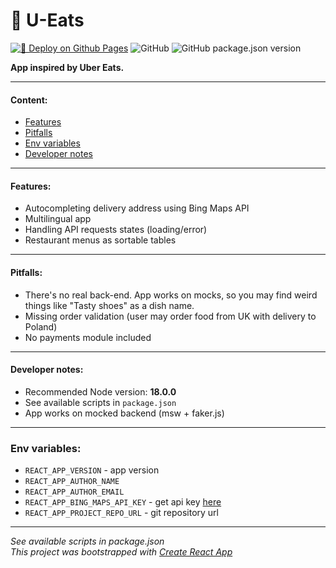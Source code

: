 # 🍕 U-Eats

[![🚀 Deploy on Github Pages](https://github.com/deivuss331/u-eats/actions/workflows/deploy-gh-pages.yml/badge.svg?branch=main)](https://github.com/deivuss331/u-eats/actions/workflows/deploy-gh-pages.yml)
![GitHub](https://img.shields.io/github/license/deivuss331/u-eats)
![GitHub package.json version](https://img.shields.io/github/package-json/v/deivuss331/u-eats)

**App inspired by Uber Eats.**

---

#### Content:

* [Features](#features)
* [Pitfalls](#pitfalls)
* [Env variables](#env-variables)
* [Developer notes](#developer-notes)

---

#### Features:

* Autocompleting delivery address using Bing Maps API
* Multilingual app
* Handling API requests states (loading/error)
* Restaurant menus as sortable tables

---

#### Pitfalls:

* There's no real back-end. App works on mocks, so you may find weird things like "Tasty shoes" as a dish name.
* Missing order validation (user may order food from UK with delivery to Poland)
* No payments module included


---

#### Developer notes:
* Recommended Node version: **18.0.0**
* See available scripts in `package.json`
* App works on mocked backend (msw + faker.js)

---

### Env variables:
* `REACT_APP_VERSION` - app version
* `REACT_APP_AUTHOR_NAME`
* `REACT_APP_AUTHOR_EMAIL`
* `REACT_APP_BING_MAPS_API_KEY` - get api key [here](https://www.bingmapsportal.com/)
* `REACT_APP_PROJECT_REPO_URL` - git repository url

---

_See available scripts in package.json_<br/>
_This project was bootstrapped with [Create React App](https://github.com/facebook/create-react-app)_
